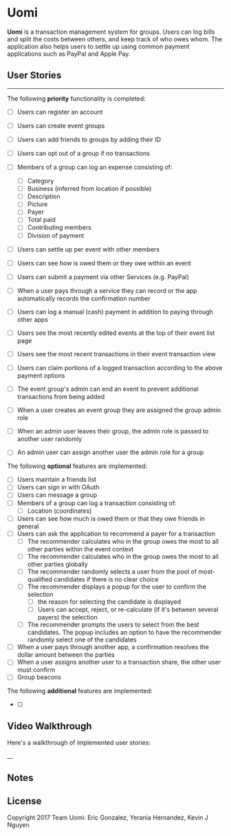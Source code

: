 # Uomi

**Uomi** is a transaction management system for groups. 
Users can log bills and split the costs between others, 
and keep track of who owes whom. The application also 
helps users to settle up using common payment 
applications such as PayPal and Apple Pay.

## User Stories
--------------------

The following **priority** functionality is completed:

- [ ] Users can register an account
- [ ] Users can create event groups
- [ ] Users can add friends to groups by adding their ID
- [ ] Users can opt out of a group if no transactions
- [ ] Members of a group can log an expense consisting of:
  - [ ] Category
  - [ ] Business (inferred from location if possible)
  - [ ] Description
  - [ ] Picture
  - [ ] Payer
  - [ ] Total paid
  - [ ] Contributing members
  - [ ] Division of payment
- [ ] Users can settle up per event with other members
- [ ] Users can see how is owed them or they owe within an event
- [ ] Users can submit a payment via other Services (e.g. PayPal)
- [ ] When a user pays through a service they can record or the app automatically records the confirmation number
- [ ] Users can log a manual (cash) payment in addition to paying through other apps
- [ ] Users see the most recently edited events at the top of their event list page
- [ ] Users see the most recent transactions in their event transaction view
- [ ] Users can claim portions of a logged transaction according to the above payment options
- [ ] The event group's admin can end an event to prevent additional transactions from being added
- [ ] When a user creates an event group they are assigned the group admin role
- [ ] When an admin user leaves their group, the admin role is passed to another user randomly
- [ ] An admin user can assign another user the admin role for a group
  

The following **optional** features are implemented:

- [ ] Users maintain a friends list
- [ ] Users can sign in with OAuth
- [ ] Users can message a group
- [ ] Members of a group can log a transaction consisting of:
  - [ ] Location (coordinates)
- [ ] Users can see how much is owed them or that they owe friends in general
- [ ] Users can ask the application to recommend a payer for a transaction
  - [ ] The recommender calculates who in the group owes the most to all other parties within the event context
  - [ ] The recommender calculates who in the group owes the most to all other parties globally
  - [ ] The recommender randomly selects a user from the pool of most-qualified candidates if there is no clear choice
  - [ ] The recommender displays a popup for the user to confirm the selection
    - [ ] the reason for selecting the candidate is displayed
    - [ ] Users can accept, reject, or re-calculate (if it's between several payers) the selection
  - [ ] The recommender prompts the users to select from the best candidates. The popup includes an option to have the recommender randomly select one of the candidates
- [ ] When a user pays through another app, a confirmation resolves the dollar amount between the parties
- [ ] When a user assigns another user to a transaction share, the other user must confirm
- [ ] Group beacons

The following **additional** features are implemented:

- [ ] 



## Video Walkthrough 

Here's a walkthrough of implemented user stories:

__

## Notes


## License

Copyright 2017 Team Uomi: Eric Gonzalez, Yerania Hernandez, Kevin J Nguyen


